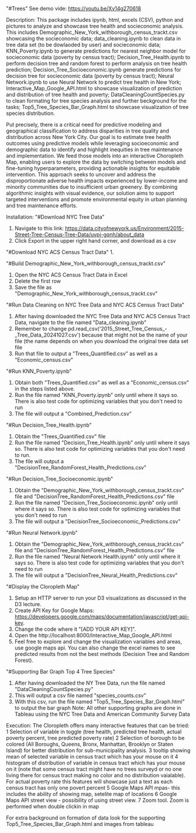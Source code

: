 "#Trees" 
See demo vide: https://youtu.be/Xv14g270618

Description: This package includes ipynb, html, excels (CSV), python and pictures to analyze and showcase tree health and socieconomic analysis. This includes Demographic_New_York_withborough_census_trackt.csv showcasing the socieconomic data; data_cleaning.ipynb to clean data in tree data set (to be dowlaoded by user) and socieconomic data; KNN_Poverty.ipynb to generate predictions for nearest neighbor model for socieconomic data (poverty by census tract); Decision_Tree_Health.ipynb to perform decision tree and random forest to perform analysis on tree health prediction; Decision_Tree_Socioeconomic.ipynb  generate predictions for decision tree for socieconomic data (poverty by census tract); Neural Network.ipynb to use Neural Network to predict tree health in New York; Interactive_Map_Google_API.html to showcase visualization of prediction and distribution of tree health and poverty; DataCleaningCountSpecies.py to clean formating for tree species analysis and further beckground for the tasks; Top5_Tree_Species_Bar_Graph.html to showcase visualization of tree species distribution.

Put precisely, there is a critical need for predictive modeling and geographical classification to address disparities in tree quality and distribution across New York City. Our goal is to estimate tree health outcomes using predictive models while leveraging socioeconomic and demographic data to identify and highlight inequities in tree maintenance and implementation. We feed those models into an interactive Choropleth Map, enabling users to explore the data by switching between models and fine-tuning hyperparameters, providing actionable insights for equitable intervention. This approach seeks to uncover and address the disproportionate adverse health impacts experienced by lower-income and minority communities due to insufficient urban greenery. By combining algorithmic insights with visual evidence, our solution aims to support targeted interventions and promote environmental equity in urban planning and tree maintenance efforts.


Installation:
"#Download NYC Tree Data"
1. Navigate to this link: https://data.cityofnewyork.us/Environment/2015-Street-Tree-Census-Tree-Data/uvpi-gqnh/about_data
2. Click Export in the upper right hand corner, and download as a csv

"#Download NYC ACS Census Tract Data"
1. 

"#Build Demographic_New_York_withborough_census_trackt.csv"
1. Open the NYC ACS Census Tract Data in Excel
2. Delete the first row
3. Save the file as "Demographic_New_York_withborough_census_trackt.csv"
    
"#Run Data Cleaning on NYC Tree Data and NYC ACS Census Tract Data"
1. After having downloaded the NYC Tree Data and NYC ACS Census Tract Data, navigate to the file named "Data_cleaning.ipynb"
2. Remember to change pd.read_csv('2015_Street_Tree_Census_-_Tree_Data_20241027.csv') because that might not be the name of your file (the name depends on when you download the original tree data set file
3. Run that file to output a "Trees_Quantified.csv" as well as a "Economic_census.csv"

"#Run KNN_Poverty.ipynb"
1. Obtain both "Trees_Quantified.csv" as well as a "Economic_census.csv" in the steps listed above.
2. Run the file named "KNN_Poverty.ipynb" only until where it says so. There is also test code for optimizing variables that you don't need to run
3. The file will output a "Combined_Prediction.csv"

"#Run Decision_Tree_Health.ipynb"
1. Obtain the "Trees_Quantified.csv" file
2. Run the file named "Decision_Tree_Health.ipynb" only until where it says so. There is also test code for optimizing variables that you don't need to run.
3. The file will output a "DecisionTree_RandomForest_Health_Predictions.csv"

"#Run Decision_Tree_Socioeconomic.ipynb"
1. Obtain the "Demographic_New_York_withborough_census_trackt.csv" file and "DecisionTree_RandomForest_Health_Predictions.csv" file
2. Run the file named "Decision_Tree_Socioeconomic.ipynb" only until where it says so. There is also test code for optimizing variables that you don't need to run
3. The file will output a "DecisionTree_Socioeconomic_Predictions.csv"

"#Run Neural Network.ipynb"
1. Obtain the "Demographic_New_York_withborough_census_trackt.csv" file and "DecisionTree_RandomForest_Health_Predictions.csv" file
2. Run the file named "Neural Network Health.ipynb" only until where it says so. There is also test code for optimizing variables that you don't need to run
3. The file will output a "DecisionTree_Neural_Health_Predictions.csv"

"#Display the Cloropleth Map"
1. Setup an HTTP server to run your D3 visualizations as discussed in the D3 lecture.
2. Create API Key for Google Maps: https://developers.google.com/maps/documentation/javascript/get-api-key.
3. Change the code where it "[ADD YOUR API KEY]".
4. Open the http://localhost:8000/Interactive_Map_Google_API.html
5. Feel free to explore and change the visualization variables and areas, use google maps api. You can also change the excel names to see predicted results from not the best methods (Decision Tree and Random Forest).

"#Supporting Bar Graph Top 4 Tree Species"
1. After having downloaded the NY Tree Data, run the file named "DataCleaningCountSpecies.py"
2. This will output a csv file named "species_counts.csv"
3. With this csv, run the file named "Top5_Tree_Species_Bar_Graph.html" to output the bar graph
Note: All other supporting graphs are done in Tableau using the NYC Tree Data and American Community Survey Data

Execution: The Cloropleth offers many interactive features that can be tried:
1 Selection of variable in toggle (tree health, predicted tree health, actual poverty percent, tree predicted poverty rate)
2 Selection of borough to be colored (All Boroughs, Queens, Bronx, Manhattan, Brooklyn or Staten Island) for better distribution for sub-municipality analysis.
3 tooltip showing mean of selected variable in census tract which has your mouse on it
4 histogram of distribution of variable in census tract which has your mouse on it (note that some census tract might have no trees surveyd or no one living there for census tract making no color and no distribution vaialable). For actual poverty rate this features will showcase just a text as each census tract has only one povert percent
5 Google Maps API mpas- this includes the ability of showing map, setelite map of locations 
6 Google Maps API street view - possibility of using street view.
7 Zoom tool. Zoom is performed when double clickin in map

For extra background on formation of data look for the supporting Top5_Tree_Species_Bar_Graph.html and images from tableau
